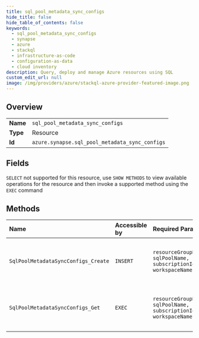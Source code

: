 ```yaml
---
title: sql_pool_metadata_sync_configs
hide_title: false
hide_table_of_contents: false
keywords:
  - sql_pool_metadata_sync_configs
  - synapse
  - azure    
  - stackql
  - infrastructure-as-code
  - configuration-as-data
  - cloud inventory
description: Query, deploy and manage Azure resources using SQL
custom_edit_url: null
image: /img/providers/azure/stackql-azure-provider-featured-image.png
---
```

  
    

## Overview
<table><tbody>
<tr><td><b>Name</b></td><td><code>sql_pool_metadata_sync_configs</code></td></tr>
<tr><td><b>Type</b></td><td>Resource</td></tr>
<tr><td><b>Id</b></td><td><code>azure.synapse.sql_pool_metadata_sync_configs</code></td></tr>
</tbody></table>

## Fields
`SELECT` not supported for this resource, use `SHOW METHODS` to view available operations for the resource and then invoke a supported method using the `EXEC` command  
## Methods
| Name | Accessible by | Required Params | Description |
|:-----|:--------------|:----------------|:------------|
| `SqlPoolMetadataSyncConfigs_Create` | `INSERT` | `resourceGroupName, sqlPoolName, subscriptionId, workspaceName` | Set the metadata sync configuration for a SQL pool |
| `SqlPoolMetadataSyncConfigs_Get` | `EXEC` | `resourceGroupName, sqlPoolName, subscriptionId, workspaceName` | Get the metadata sync configuration for a SQL pool |

